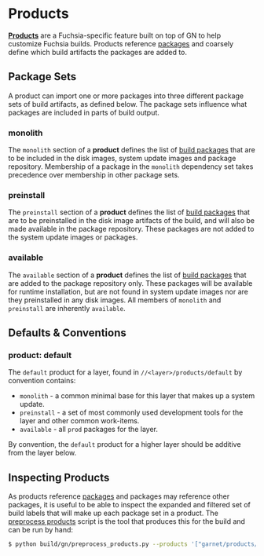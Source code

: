 # Products

[**Products**][products-source] are a Fuchsia-specific feature built on
top of GN to help customize Fuchsia builds. Products reference
[packages](packages.md) and coarsely define which build artifacts the
packages are added to.

## Package Sets

A product can import one or more packages into three different package sets
of build artifacts, as defined below. The package sets influence what
packages are included in parts of build output.

### monolith

The `monolith` section of a **product** defines the list of [build
packages](packages.md) that are to be included in the disk images, system
update images and package repository. Membership of a package in the
`monolith` dependency set takes precedence over membership in other package
sets.

### preinstall

The `preinstall` section of a **product** defines the list of [build
packages](packages.md) that are to be preinstalled in the disk image
artifacts of the build, and will also be made available in the package
repository. These packages are not added to the system update images or
packages.

### available

The `available` section of a **product** defines the list of [build
packages](packages.md) that are added to the package repository only. These
packages will be available for runtime installation, but are not found in
system update images nor are they preinstalled in any disk images. All
members of `monolith` and `preinstall` are inherently `available`.

## Defaults & Conventions

### product: default

The `default` product for a layer, found in `//<layer>/products/default` by
convention contains:

* `monolith` - a common minimal base for this layer that makes up a system
  update.
* `preinstall` - a set of most commonly used development tools for the layer
  and other common work-items.
* `available` - all `prod` packages for the layer.

By convention, the `default` product for a higher layer should be additive
from the layer below.

## Inspecting Products

As products reference [packages](packages.md) and packages may reference
other packages, it is useful to be able to inspect the expanded and filtered
set of build labels that will make up each package set in a product. The
[preprocess products][preprocess-products-py] script is the tool that
produces this for the build and can be run by hand:

```bash
$ python build/gn/preprocess_products.py --products '["garnet/products/default"]'
```

[products-source]: /products/
[preprocess-products-py]: /build/gn/preprocess_products.py
